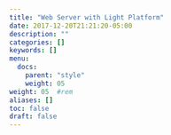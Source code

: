 ```yaml
---
title: "Web Server with Light Platform"
date: 2017-12-20T21:21:20-05:00
description: ""
categories: []
keywords: []
menu:
  docs:
    parent: "style"
    weight: 05
weight: 05	#rem
aliases: []
toc: false
draft: false
---
```

